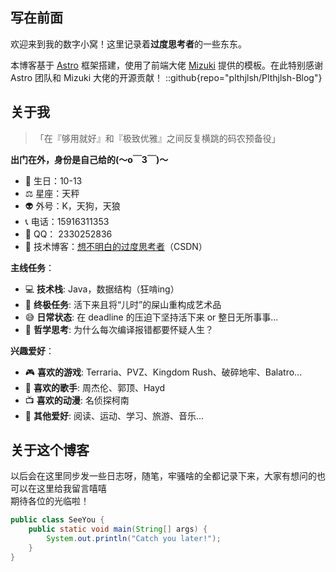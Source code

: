 ## 写在前面

欢迎来到我的数字小窝！这里记录着**过度思考者**的一些东东。

本博客基于 [Astro](https://astro.build/) 框架搭建，使用了前端大佬 [Mizuki](https://space.bilibili.com/701864046) 提供的模板。在此特别感谢 Astro 团队和 Mizuki 大佬的开源贡献！
::github{repo="plthjlsh/Plthjlsh-Blog"}

## 关于我

> 「在『够用就好』和『极致优雅』之间反复横跳的码农预备役」

**出门在外，身份是自己给的(～o￣3￣)～**
- 🎂 生日：10-13
- ⚖️ 星座：天秤
- 👽 外号：K，天狗，天狼
- 📞 电话：15916311353
- 💬 QQ： 2330252836
- 📝 技术博客：[想不明白的过度思考者](https://blog.csdn.net/weixin_46491509?type=blog)（CSDN）

**主线任务**：
- 💻 **技术栈**: Java，数据结构（狂啃ing）
- 🎯 **终极任务**: 活下来且将“儿时”的屎山重构成艺术品
- 😅 **日常状态**: 在 deadline 的压迫下坚持活下来 or 整日无所事事...
- 🤔 **哲学思考**: 为什么每次编译报错都要怀疑人生？

**兴趣爱好**：
- 🎮 **喜欢的游戏**: Terraria、PVZ、Kingdom Rush、破碎地牢、Balatro...
- 🎵 **喜欢的歌手**: 周杰伦、郭顶、Hayd
- 📺 **喜欢的动漫**: 名侦探柯南
- 🌟 **其他爱好**: 阅读、运动、学习、旅游、音乐...

## 关于这个博客

以后会在这里同步发一些日志呀，随笔，牢骚啥的全都记录下来，大家有想问的也可以在这里给我留言嘻嘻   
期待各位的光临啦！


```Java
public class SeeYou {
    public static void main(String[] args) {
        System.out.println("Catch you later!");
    }
}
